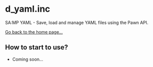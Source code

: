# d_yaml.inc
SA:MP YAML - Save, load and manage YAML files using the Pawn API.

[Go back to the home page...](../README.md)

## How to start to use?
- Coming soon...

